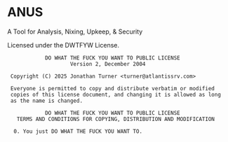 # ANUS
A Tool for Analysis, Nixing, Upkeep, &amp; Security

Licensed under the DWTFYW License.
```
            DO WHAT THE FUCK YOU WANT TO PUBLIC LICENSE
                    Version 2, December 2004

 Copyright (C) 2025 Jonathan Turner <turner@atlantissrv.com>

 Everyone is permitted to copy and distribute verbatim or modified
 copies of this license document, and changing it is allowed as long
 as the name is changed.

            DO WHAT THE FUCK YOU WANT TO PUBLIC LICENSE
   TERMS AND CONDITIONS FOR COPYING, DISTRIBUTION AND MODIFICATION

  0. You just DO WHAT THE FUCK YOU WANT TO.
```
